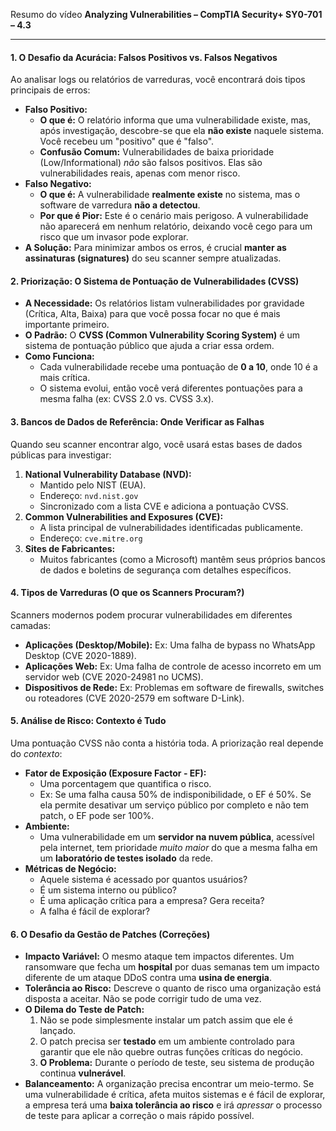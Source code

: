 Resumo do vídeo **Analyzing Vulnerabilities – CompTIA Security+ SY0-701 – 4.3**

---

#### 1. O Desafio da Acurácia: Falsos Positivos vs. Falsos Negativos

Ao analisar logs ou relatórios de varreduras, você encontrará dois tipos principais de erros:

* **Falso Positivo:**
    * **O que é:** O relatório informa que uma vulnerabilidade existe, mas, após investigação, descobre-se que ela **não existe** naquele sistema. Você recebeu um "positivo" que é "falso".
    * **Confusão Comum:** Vulnerabilidades de baixa prioridade (Low/Informational) *não* são falsos positivos. Elas são vulnerabilidades reais, apenas com menor risco.
* **Falso Negativo:**
    * **O que é:** A vulnerabilidade **realmente existe** no sistema, mas o software de varredura **não a detectou**.
    * **Por que é Pior:** Este é o cenário mais perigoso. A vulnerabilidade não aparecerá em nenhum relatório, deixando você cego para um risco que um invasor pode explorar.
* **A Solução:** Para minimizar ambos os erros, é crucial **manter as assinaturas (signatures)** do seu scanner sempre atualizadas.

#### 2. Priorização: O Sistema de Pontuação de Vulnerabilidades (CVSS)

* **A Necessidade:** Os relatórios listam vulnerabilidades por gravidade (Crítica, Alta, Baixa) para que você possa focar no que é mais importante primeiro.
* **O Padrão:** O **CVSS (Common Vulnerability Scoring System)** é um sistema de pontuação público que ajuda a criar essa ordem.
* **Como Funciona:**
    * Cada vulnerabilidade recebe uma pontuação de **0 a 10**, onde 10 é a mais crítica.
    * O sistema evolui, então você verá diferentes pontuações para a mesma falha (ex: CVSS 2.0 vs. CVSS 3.x).

#### 3. Bancos de Dados de Referência: Onde Verificar as Falhas

Quando seu scanner encontrar algo, você usará estas bases de dados públicas para investigar:

1.  **National Vulnerability Database (NVD):**
    * Mantido pelo NIST (EUA).
    * Endereço: `nvd.nist.gov`
    * Sincronizado com a lista CVE e adiciona a pontuação CVSS.
2.  **Common Vulnerabilities and Exposures (CVE):**
    * A lista principal de vulnerabilidades identificadas publicamente.
    * Endereço: `cve.mitre.org`
3.  **Sites de Fabricantes:**
    * Muitos fabricantes (como a Microsoft) mantêm seus próprios bancos de dados e boletins de segurança com detalhes específicos.

#### 4. Tipos de Varreduras (O que os Scanners Procuram?)

Scanners modernos podem procurar vulnerabilidades em diferentes camadas:

* **Aplicações (Desktop/Mobile):** Ex: Uma falha de bypass no WhatsApp Desktop (CVE 2020-1889).
* **Aplicações Web:** Ex: Uma falha de controle de acesso incorreto em um servidor web (CVE 2020-24981 no UCMS).
* **Dispositivos de Rede:** Ex: Problemas em software de firewalls, switches ou roteadores (CVE 2020-2579 em software D-Link).

#### 5. Análise de Risco: Contexto é Tudo

Uma pontuação CVSS não conta a história toda. A priorização real depende do *contexto*:

* **Fator de Exposição (Exposure Factor - EF):**
    * Uma porcentagem que quantifica o risco.
    * Ex: Se uma falha causa 50% de indisponibilidade, o EF é 50%. Se ela permite desativar um serviço público por completo e não tem patch, o EF pode ser 100%.
* **Ambiente:**
    * Uma vulnerabilidade em um **servidor na nuvem pública**, acessível pela internet, tem prioridade *muito maior* do que a mesma falha em um **laboratório de testes isolado** da rede.
* **Métricas de Negócio:**
    * Aquele sistema é acessado por quantos usuários?
    * É um sistema interno ou público?
    * É uma aplicação crítica para a empresa? Gera receita?
    * A falha é fácil de explorar?

#### 6. O Desafio da Gestão de Patches (Correções)

* **Impacto Variável:** O mesmo ataque tem impactos diferentes. Um ransomware que fecha um **hospital** por duas semanas tem um impacto diferente de um ataque DDoS contra uma **usina de energia**.
* **Tolerância ao Risco:** Descreve o quanto de risco uma organização está disposta a aceitar. Não se pode corrigir tudo de uma vez.
* **O Dilema do Teste de Patch:**
    1.  Não se pode simplesmente instalar um patch assim que ele é lançado.
    2.  O patch precisa ser **testado** em um ambiente controlado para garantir que ele não quebre outras funções críticas do negócio.
    3.  **O Problema:** Durante o período de teste, seu sistema de produção continua **vulnerável**.
* **Balanceamento:** A organização precisa encontrar um meio-termo. Se uma vulnerabilidade é crítica, afeta muitos sistemas e é fácil de explorar, a empresa terá uma **baixa tolerância ao risco** e irá *apressar* o processo de teste para aplicar a correção o mais rápido possível.
